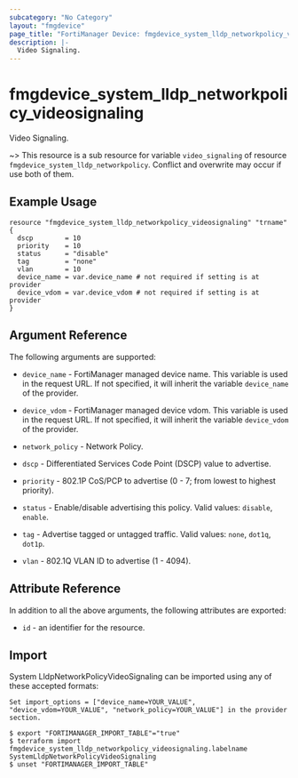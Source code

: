 ```yaml
---
subcategory: "No Category"
layout: "fmgdevice"
page_title: "FortiManager Device: fmgdevice_system_lldp_networkpolicy_videosignaling"
description: |-
  Video Signaling.
---
```


# fmgdevice_system_lldp_networkpolicy_videosignaling
Video Signaling.

~> This resource is a sub resource for variable `video_signaling` of resource `fmgdevice_system_lldp_networkpolicy`. Conflict and overwrite may occur if use both of them.



## Example Usage

```hcl
resource "fmgdevice_system_lldp_networkpolicy_videosignaling" "trname" {
  dscp        = 10
  priority    = 10
  status      = "disable"
  tag         = "none"
  vlan        = 10
  device_name = var.device_name # not required if setting is at provider
  device_vdom = var.device_vdom # not required if setting is at provider
}
```

## Argument Reference


The following arguments are supported:

* `device_name` - FortiManager managed device name. This variable is used in the request URL. If not specified, it will inherit the variable `device_name` of the provider.
* `device_vdom` - FortiManager managed device vdom. This variable is used in the request URL. If not specified, it will inherit the variable `device_vdom` of the provider.
* `network_policy` - Network Policy.

* `dscp` - Differentiated Services Code Point (DSCP) value to advertise.
* `priority` - 802.1P CoS/PCP to advertise (0 - 7; from lowest to highest priority).
* `status` - Enable/disable advertising this policy. Valid values: `disable`, `enable`.

* `tag` - Advertise tagged or untagged traffic. Valid values: `none`, `dot1q`, `dot1p`.

* `vlan` - 802.1Q VLAN ID to advertise (1 - 4094).


## Attribute Reference

In addition to all the above arguments, the following attributes are exported:
* `id` - an identifier for the resource.

## Import

System LldpNetworkPolicyVideoSignaling can be imported using any of these accepted formats:
```
Set import_options = ["device_name=YOUR_VALUE", "device_vdom=YOUR_VALUE", "network_policy=YOUR_VALUE"] in the provider section.

$ export "FORTIMANAGER_IMPORT_TABLE"="true"
$ terraform import fmgdevice_system_lldp_networkpolicy_videosignaling.labelname SystemLldpNetworkPolicyVideoSignaling
$ unset "FORTIMANAGER_IMPORT_TABLE"
```

